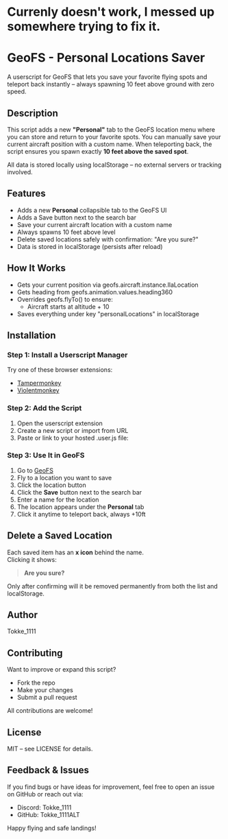 # Currenly doesn't work, I messed up somewhere trying to fix it.  
# GeoFS - Personal Locations Saver

A userscript for GeoFS that lets you save your favorite flying spots and teleport back instantly – always spawning 10 feet above ground with zero speed.

## Description

This script adds a new **"Personal"** tab to the GeoFS location menu where you can store and return to your favorite spots. You can manually save your current aircraft position with a custom name. When teleporting back, the script ensures you spawn exactly **10 feet above the saved spot**.

All data is stored locally using localStorage – no external servers or tracking involved.

## Features

- Adds a new **Personal** collapsible tab to the GeoFS UI
- Adds a Save button next to the search bar
- Save your current aircraft location with a custom name
- Always spawns 10 feet above  level
- Delete saved locations safely with confirmation: "Are you sure?"
- Data is stored in localStorage (persists after reload)

## How It Works

- Gets your current position via geofs.aircraft.instance.llaLocation
- Gets heading from geofs.animation.values.heading360
- Overrides geofs.flyTo() to ensure:
  - Aircraft starts at altitude + 10
- Saves everything under key "personalLocations" in localStorage

## Installation

### Step 1: Install a Userscript Manager  
Try one of these browser extensions:
- [Tampermonkey](https://www.tampermonkey.net/ )
- [Violentmonkey](https://violentmonkey.github.io/ )

### Step 2: Add the Script  
1. Open the userscript extension
2. Create a new script or import from URL
3. Paste or link to your hosted .user.js file:

### Step 3: Use It in GeoFS  
1. Go to [GeoFS](https://geo-fs.com/geofs.php )
2. Fly to a location you want to save
3. Click the location button
4. Click the **Save** button next to the search bar
5. Enter a name for the location
6. The location appears under the **Personal** tab
7. Click it anytime to teleport back, always +10ft

## Delete a Saved Location

Each saved item has an **x icon** behind the name.  
Clicking it shows:

> **Are you sure?**

Only after confirming will it be removed permanently from both the list and localStorage.

## Author

Tokke_1111  

## Contributing

Want to improve or expand this script?

- Fork the repo
- Make your changes
- Submit a pull request

All contributions are welcome!

## License

MIT – see LICENSE for details.

## Feedback & Issues

If you find bugs or have ideas for improvement, feel free to open an issue on GitHub or reach out via:

- Discord: Tokke_1111
- GitHub: Tokke_1111ALT 

Happy flying and safe landings!
